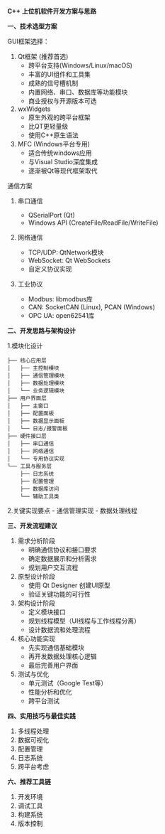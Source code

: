 **C++ 上位机软件开发方案与思路**

**一、技术选型方案**

GUI框架选择：
1. Qt框架 (推荐首选)
    - 跨平台支持(Windows/Linux/macOS)
    - 丰富的UI组件和工具集
    - 成熟的信号槽机制
    - 内置网络、串口、数据库等功能模块
    - 商业授权与开源版本可选
2. wxWidgets
    - 原生外观的跨平台框架
    - 比QT更轻量级
    - 使用C++原生语法
3. MFC (Windows平台专用)
    - 适合传统windows应用
    - 与Visual Studio深度集成
    - 逐渐被Qt等现代框架取代

通信方案
1. 串口通信
    - QSerialPort (Qt)
    - Windows API (CreateFile/ReadFile/WriteFile)
2. 网络通信
    - TCP/UDP: QtNetwork模块
    - WebSocket: Qt WebSockets
    - 自定义协议实现
  
3. 工业协议
    - Modbus: libmodbus库
    - CAN: SocketCAN (Linux), PCAN (Windows)
    - OPC UA: open62541库
  
**二、开发思路与架构设计**

1.模块化设计
```
├── 核心应用层
│   ├── 主控制模块
│   ├── 通信管理模块
│   ├── 数据处理模块
│   └── 业务逻辑模块
├── 用户界面层
│   ├── 主窗口
│   ├── 配置面板
│   ├── 数据显示面板
│   └── 日志/报警面板
├── 硬件接口层
│   ├── 串口通信
│   ├── 网络通信
│   └── 专用协议实现
└── 工具与服务层
    ├── 日志系统
    ├── 配置管理
    ├── 数据库访问
    └── 辅助工具类
```

2.关键实现要点
    - 通信管理实现
    - 数据处理线程

**三、开发流程建议**
1. 需求分析阶段
    - 明确通信协议和接口要求
    - 确定数据展示和分析需求
    - 规划用户交互流程
2. 原型设计阶段
    - 使用 Qt Designer 创建UI原型
    - 验证关键功能的可行性
3. 架构设计阶段
    - 定义模块接口
    - 规划线程模型（UI线程与工作线程分离）
    - 设计数据流和处理流程
4. 核心功能实现
    - 先实现通信基础模块
    - 再开发数据处理核心逻辑
    - 最后完善用户界面
5. 测试与优化
    - 单元测试（Google Test等）
    - 性能分析和优化
    - 跨平台测试

**四、实用技巧与最佳实践**
1. 多线程处理
2. 数据可视化
3. 配置管理
4. 日志系统
5. 跨平台考虑

**六、推荐工具链**
1. 开发环境
2. 调试工具
3. 构建系统
4. 版本控制








